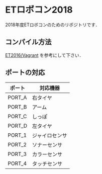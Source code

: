 # ETロボコン2018

2018年度ETロボコンのためのリポジトリです．

## コンパイル方法

[ET2016/Vagrant](https://github.com/selab601/EtRoboconVagrant) を参考にして下さい．

## ポートの対応

|ポート|対応機器|
|---|---|
|PORT_A|右タイヤ| 
|PORT_B|アーム|
|PORT_C|しっぽ|
|PORT_D|左タイヤ|  
|PORT_1|ジャイロセンサ|
|PORT_2|ソナーセンサ|
|PORT_3|カラーセンサ| 
|PORT_4|タッチセンサ|
